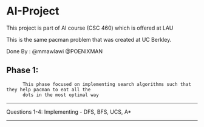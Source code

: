 # AI-Project
This project is part of AI course (CSC 460) which is offered at LAU

This is the same pacman problem that was created at UC Berkley.

Done By : @mmawlawi
          @POENIXMAN

## Phase 1:
          This phase focused on implementing search algorithms such that they help pacman to eat all the 
          dots in the most optimal way

***

Questions 1-4: Implementing - DFS, BFS, UCS, A*

---
